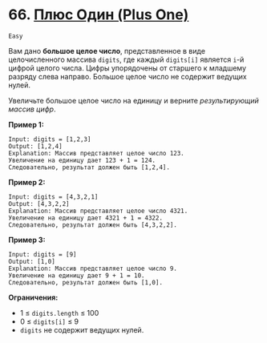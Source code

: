 # 66. [Плюс Один (Plus One)](https://leetcode.com/problems/plus-one/description/)

`Easy`

Вам дано **большое целое число**, представленное в виде целочисленного массива `digits`, где каждый `digits[i]` является `i`-й цифрой целого числа. Цифры упорядочены от старшего к младшему разряду слева направо. Большое целое число не содержит ведущих нулей.

Увеличьте большое целое число на единицу и верните *результирующий массив цифр*.

**Пример 1:**
```
Input: digits = [1,2,3]
Output: [1,2,4]
Explanation: Массив представляет целое число 123.
Увеличение на единицу дает 123 + 1 = 124.
Следовательно, результат должен быть [1,2,4].
```

**Пример 2:**
```
Input: digits = [4,3,2,1]
Output: [4,3,2,2]
Explanation: Массив представляет целое число 4321.
Увеличение на единицу дает 4321 + 1 = 4322.
Следовательно, результат должен быть [4,3,2,2].
```

**Пример 3:**
```
Input: digits = [9]
Output: [1,0]
Explanation: Массив представляет целое число 9.
Увеличение на единицу дает 9 + 1 = 10.
Следовательно, результат должен быть [1,0].
```

**Ограничения:**

*   1 ≤ `digits.length` ≤ 100
*   0 ≤ `digits[i]` ≤ 9
*   `digits` не содержит ведущих нулей.